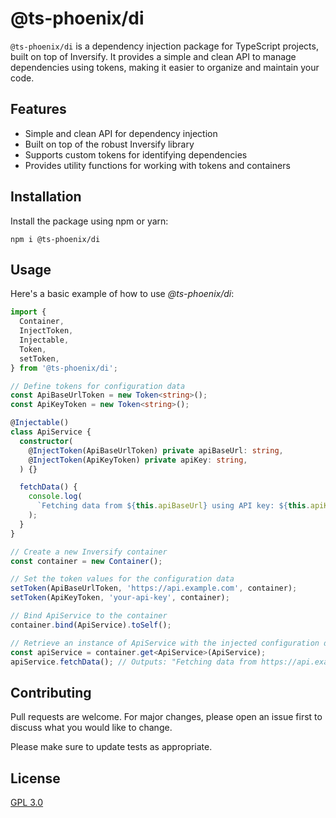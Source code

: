 # @ts-phoenix/di

`@ts-phoenix/di` is a dependency injection package for TypeScript projects, built on top of Inversify. It provides a simple and clean API to manage dependencies using tokens, making it easier to organize and maintain your code.

## Features

- Simple and clean API for dependency injection
- Built on top of the robust Inversify library
- Supports custom tokens for identifying dependencies
- Provides utility functions for working with tokens and containers

## Installation

Install the package using npm or yarn:

```
npm i @ts-phoenix/di
```

## Usage

Here's a basic example of how to use _@ts-phoenix/di_:

```ts
import {
  Container,
  InjectToken,
  Injectable,
  Token,
  setToken,
} from '@ts-phoenix/di';

// Define tokens for configuration data
const ApiBaseUrlToken = new Token<string>();
const ApiKeyToken = new Token<string>();

@Injectable()
class ApiService {
  constructor(
    @InjectToken(ApiBaseUrlToken) private apiBaseUrl: string,
    @InjectToken(ApiKeyToken) private apiKey: string,
  ) {}

  fetchData() {
    console.log(
      `Fetching data from ${this.apiBaseUrl} using API key: ${this.apiKey}`,
    );
  }
}

// Create a new Inversify container
const container = new Container();

// Set the token values for the configuration data
setToken(ApiBaseUrlToken, 'https://api.example.com', container);
setToken(ApiKeyToken, 'your-api-key', container);

// Bind ApiService to the container
container.bind(ApiService).toSelf();

// Retrieve an instance of ApiService with the injected configuration data
const apiService = container.get<ApiService>(ApiService);
apiService.fetchData(); // Outputs: "Fetching data from https://api.example.com using API key: your-api-key"
```

## Contributing

Pull requests are welcome. For major changes, please open an issue first
to discuss what you would like to change.

Please make sure to update tests as appropriate.

## License

[GPL 3.0](https://choosealicense.com/licenses/gpl-3.0/)

